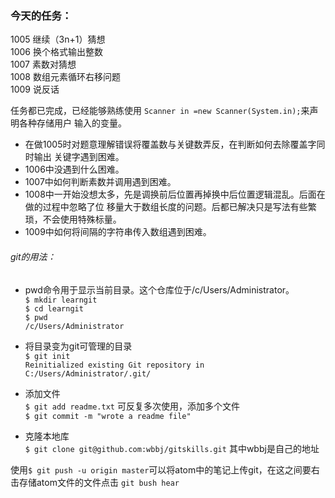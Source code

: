 ### 今天的任务：
1005 继续（3n+1）猜想  
1006 换个格式输出整数  
1007 素数对猜想  
1008 数组元素循环右移问题  
1009 说反话  

任务都已完成，已经能够熟练使用 `Scanner in =new Scanner(System.in);`来声明各种存储用户
输入的变量。  
* 在做1005时对题意理解错误将覆盖数与关键数弄反，在判断如何去除覆盖字同时输出
关键字遇到困难。  
* 1006中没遇到什么困难。  
* 1007中如何判断素数并调用遇到困难。  
* 1008中一开始没想太多，先是调换前后位置再掉换中后位置逻辑混乱。后面在做的过程中忽略了位
移量大于数组长度的问题。后都已解决只是写法有些繁琐，不会使用特殊标量。  
* 1009中如何将间隔的字符串传入数组遇到困难。


###### git的用法：
* pwd命令用于显示当前目录。这个仓库位于/c/Users/Administrator。  
`$ mkdir learngit`  
`$ cd learngit`    
`$ pwd `   
`/c/Users/Administrator`  

* 将目录变为git可管理的目录  
`$ git init `   
`Reinitialized existing Git repository in C:/Users/Administrator/.git/`  
* 添加文件  
`$ git add readme.txt`  可反复多次使用，添加多个文件  
`$ git commit -m "wrote a readme file"`  
* 克隆本地库  
`$ git clone git@github.com:wbbj/gitskills.git` 其中wbbj是自己的地址  

使用`$ git push -u origin master`可以将atom中的笔记上传git，在这之间要右击存储atom文件的文件点击 `git bush hear`
